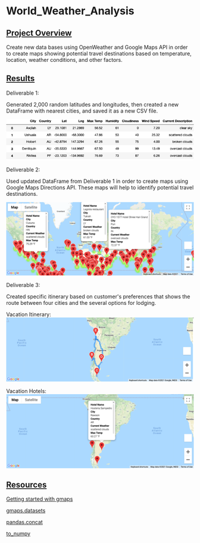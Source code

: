 # World_Weather_Analysis

## <u>Project Overview</u>
Create new data bases using OpenWeather and Google Maps API in order to create maps showing potential travel destinations based on temperature, location, weather conditions, and other factors.

## <u>Results</u>

Deliverable 1: 

Generated 2,000 random latitudes and longitudes, then created a new DataFrame with nearest cities, and saved it as a new CSV file.

![city_db](/Weather_Database/Weather_DB.png)

Deliverable 2:

Used updated DataFrame from Deliverable 1 in order to create maps using Google Maps Directions API. These maps will help to identify potential travel destinations. 

![vacation_search](/Vacation_Search/WeatherPy_vacation_map.png)


Deliverable 3:

Created specific itinerary based on customer's preferences that shows the route between four cities and the several options for lodging.


Vacation Itinerary:
![Trip](/Vacation_Itinerary/WeatherPy_travel_map.png)

Vacation Hotels:
![Hotels](/Vacation_Itinerary/WeatherPy_travel_map_markers.png)

## <u>Resources</u>
[Getting started with gmaps](https://jupyter-gmaps.readthedocs.io/en/latest/tutorial.html#directions-layer)

[gmaps.datasets](https://jupyter-gmaps.readthedocs.io/en/latest/tutorial.html)

[pandas.concat](https://pandas.pydata.org/pandas-docs/stable/reference/api/pandas.concat.html)

[to_numpy](https://pandas.pydata.org/pandas-docs/stable/reference/api/pandas.DataFrame.to_numpy.html#)



